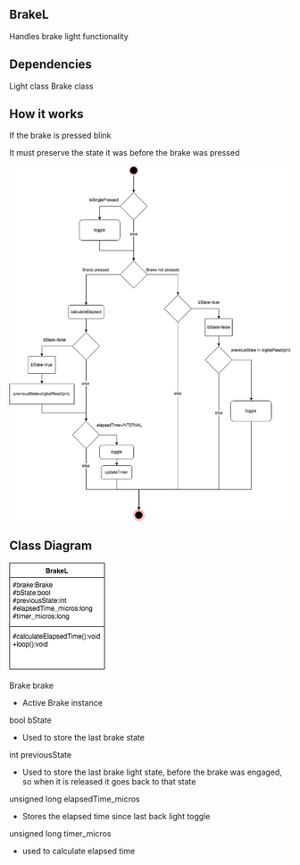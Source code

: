 ## BrakeL

Handles brake light functionality

## Dependencies

Light class
Brake class

## How it works

If the brake is pressed blink

It must preserve the state it was before the brake was pressed

![alt text](https://github.com/LucasCoraca/M365-Unlocked/blob/master/doc/classes/BrakeL.png)

## Class Diagram

![alt text](https://github.com/LucasCoraca/M365-Unlocked/blob/master/doc/classes/BrakeLClass.png)

Brake brake

* Active Brake instance

bool bState

* Used to store the last brake state

int previousState

* Used to store the last brake light state, before the brake was engaged, so
when it is released it goes back to that state

unsigned long elapsedTime_micros

* Stores the elapsed time since last back light toggle

unsigned long timer_micros

* used to calculate elapsed time
